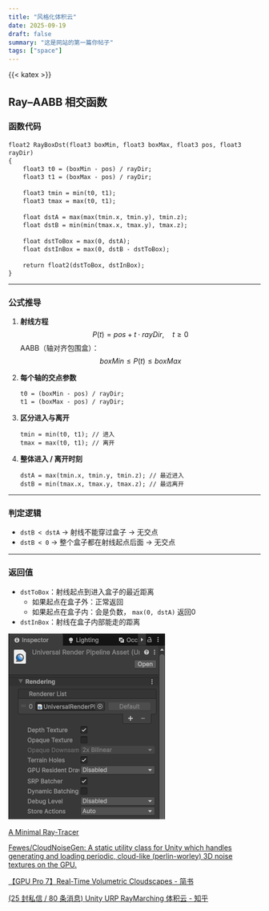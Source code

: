 ```yaml
---
title: "风格化体积云"
date: 2025-09-19
draft: false
summary: "这是网站的第一篇你帖子"
tags: ["space"]
---
```


{{< katex >}}


## Ray–AABB 相交函数

### 函数代码

```hlsl
float2 RayBoxDst(float3 boxMin, float3 boxMax, float3 pos, float3 rayDir)
{
    float3 t0 = (boxMin - pos) / rayDir;
    float3 t1 = (boxMax - pos) / rayDir;

    float3 tmin = min(t0, t1);
    float3 tmax = max(t0, t1);

    float dstA = max(max(tmin.x, tmin.y), tmin.z);
    float dstB = min(min(tmax.x, tmax.y), tmax.z);

    float dstToBox = max(0, dstA);
    float dstInBox = max(0, dstB - dstToBox);

    return float2(dstToBox, dstInBox);
}
```

------

### 公式推导

1. **射线方程**
$$
  P(t) = pos + t \cdot rayDir, \quad t \geq 0
$$
  AABB（轴对齐包围盒）：
$$
  boxMin \leq P(t) \leq boxMax
$$

2. **每个轴的交点参数**

   ```hlsl
   t0 = (boxMin - pos) / rayDir;
   t1 = (boxMax - pos) / rayDir;
   ```

3. **区分进入与离开**

   ```hlsl
   tmin = min(t0, t1); // 进入
   tmax = max(t0, t1); // 离开
   ```

4. **整体进入 / 离开时刻**

   ```hlsl
   dstA = max(tmin.x, tmin.y, tmin.z); // 最近进入
   dstB = min(tmax.x, tmax.y, tmax.z); // 最远离开
   ```

------

### 判定逻辑

- `dstB < dstA` → 射线不能穿过盒子 → 无交点
- `dstB < 0` → 整个盒子都在射线起点后面 → 无交点

------

### 返回值

- `dstToBox`：射线起点到进入盒子的最近距离
  - 如果起点在盒子外：正常返回
  - 如果起点在盒子内：会是负数， `max(0, dstA)` 返回0
- `dstInBox`：射线在盒子内部能走的距离

![小鸡](featured1.png)

[A Minimal Ray-Tracer](https://www.scratchapixel.com/lessons/3d-basic-rendering/minimal-ray-tracer-rendering-simple-shapes/ray-sphere-intersection.html?utm_source=chatgpt.com)



[Fewes/CloudNoiseGen: A static utility class for Unity which handles generating and loading periodic, cloud-like (perlin-worley) 3D noise textures on the GPU.](https://github.com/Fewes/CloudNoiseGen/tree/master)

[【GPU Pro 7】Real-Time Volumetric Cloudscapes - 简书](https://www.jianshu.com/p/ae1d13bb0d86)

[(25 封私信 / 80 条消息) Unity URP RayMarching 体积云 - 知乎](https://zhuanlan.zhihu.com/p/440607144)
